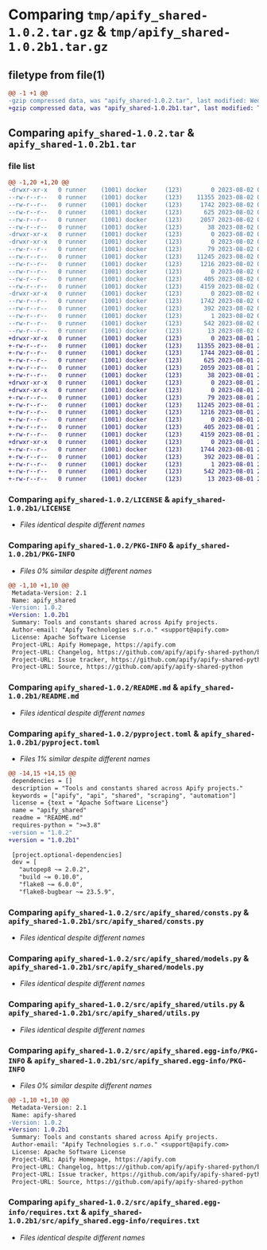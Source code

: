 # Comparing `tmp/apify_shared-1.0.2.tar.gz` & `tmp/apify_shared-1.0.2b1.tar.gz`

## filetype from file(1)

```diff
@@ -1 +1 @@
-gzip compressed data, was "apify_shared-1.0.2.tar", last modified: Wed Aug  2 06:52:10 2023, max compression
+gzip compressed data, was "apify_shared-1.0.2b1.tar", last modified: Tue Aug  1 21:55:24 2023, max compression
```

## Comparing `apify_shared-1.0.2.tar` & `apify_shared-1.0.2b1.tar`

### file list

```diff
@@ -1,20 +1,20 @@
-drwxr-xr-x   0 runner    (1001) docker     (123)        0 2023-08-02 06:52:10.653856 apify_shared-1.0.2/
--rw-r--r--   0 runner    (1001) docker     (123)    11355 2023-08-02 06:51:36.000000 apify_shared-1.0.2/LICENSE
--rw-r--r--   0 runner    (1001) docker     (123)     1742 2023-08-02 06:52:10.653856 apify_shared-1.0.2/PKG-INFO
--rw-r--r--   0 runner    (1001) docker     (123)      625 2023-08-02 06:51:36.000000 apify_shared-1.0.2/README.md
--rw-r--r--   0 runner    (1001) docker     (123)     2057 2023-08-02 06:51:36.000000 apify_shared-1.0.2/pyproject.toml
--rw-r--r--   0 runner    (1001) docker     (123)       38 2023-08-02 06:52:10.653856 apify_shared-1.0.2/setup.cfg
-drwxr-xr-x   0 runner    (1001) docker     (123)        0 2023-08-02 06:52:10.653856 apify_shared-1.0.2/src/
-drwxr-xr-x   0 runner    (1001) docker     (123)        0 2023-08-02 06:52:10.653856 apify_shared-1.0.2/src/apify_shared/
--rw-r--r--   0 runner    (1001) docker     (123)       79 2023-08-02 06:51:36.000000 apify_shared-1.0.2/src/apify_shared/__init__.py
--rw-r--r--   0 runner    (1001) docker     (123)    11245 2023-08-02 06:51:36.000000 apify_shared-1.0.2/src/apify_shared/consts.py
--rw-r--r--   0 runner    (1001) docker     (123)     1216 2023-08-02 06:51:36.000000 apify_shared-1.0.2/src/apify_shared/models.py
--rw-r--r--   0 runner    (1001) docker     (123)        0 2023-08-02 06:51:36.000000 apify_shared-1.0.2/src/apify_shared/py.typed
--rw-r--r--   0 runner    (1001) docker     (123)      405 2023-08-02 06:51:36.000000 apify_shared-1.0.2/src/apify_shared/types.py
--rw-r--r--   0 runner    (1001) docker     (123)     4159 2023-08-02 06:51:36.000000 apify_shared-1.0.2/src/apify_shared/utils.py
-drwxr-xr-x   0 runner    (1001) docker     (123)        0 2023-08-02 06:52:10.653856 apify_shared-1.0.2/src/apify_shared.egg-info/
--rw-r--r--   0 runner    (1001) docker     (123)     1742 2023-08-02 06:52:10.000000 apify_shared-1.0.2/src/apify_shared.egg-info/PKG-INFO
--rw-r--r--   0 runner    (1001) docker     (123)      392 2023-08-02 06:52:10.000000 apify_shared-1.0.2/src/apify_shared.egg-info/SOURCES.txt
--rw-r--r--   0 runner    (1001) docker     (123)        1 2023-08-02 06:52:10.000000 apify_shared-1.0.2/src/apify_shared.egg-info/dependency_links.txt
--rw-r--r--   0 runner    (1001) docker     (123)      542 2023-08-02 06:52:10.000000 apify_shared-1.0.2/src/apify_shared.egg-info/requires.txt
--rw-r--r--   0 runner    (1001) docker     (123)       13 2023-08-02 06:52:10.000000 apify_shared-1.0.2/src/apify_shared.egg-info/top_level.txt
+drwxr-xr-x   0 runner    (1001) docker     (123)        0 2023-08-01 21:55:24.263535 apify_shared-1.0.2b1/
+-rw-r--r--   0 runner    (1001) docker     (123)    11355 2023-08-01 21:54:52.000000 apify_shared-1.0.2b1/LICENSE
+-rw-r--r--   0 runner    (1001) docker     (123)     1744 2023-08-01 21:55:24.263535 apify_shared-1.0.2b1/PKG-INFO
+-rw-r--r--   0 runner    (1001) docker     (123)      625 2023-08-01 21:54:52.000000 apify_shared-1.0.2b1/README.md
+-rw-r--r--   0 runner    (1001) docker     (123)     2059 2023-08-01 21:55:19.000000 apify_shared-1.0.2b1/pyproject.toml
+-rw-r--r--   0 runner    (1001) docker     (123)       38 2023-08-01 21:55:24.263535 apify_shared-1.0.2b1/setup.cfg
+drwxr-xr-x   0 runner    (1001) docker     (123)        0 2023-08-01 21:55:24.259535 apify_shared-1.0.2b1/src/
+drwxr-xr-x   0 runner    (1001) docker     (123)        0 2023-08-01 21:55:24.259535 apify_shared-1.0.2b1/src/apify_shared/
+-rw-r--r--   0 runner    (1001) docker     (123)       79 2023-08-01 21:54:52.000000 apify_shared-1.0.2b1/src/apify_shared/__init__.py
+-rw-r--r--   0 runner    (1001) docker     (123)    11245 2023-08-01 21:54:52.000000 apify_shared-1.0.2b1/src/apify_shared/consts.py
+-rw-r--r--   0 runner    (1001) docker     (123)     1216 2023-08-01 21:54:52.000000 apify_shared-1.0.2b1/src/apify_shared/models.py
+-rw-r--r--   0 runner    (1001) docker     (123)        0 2023-08-01 21:54:52.000000 apify_shared-1.0.2b1/src/apify_shared/py.typed
+-rw-r--r--   0 runner    (1001) docker     (123)      405 2023-08-01 21:54:52.000000 apify_shared-1.0.2b1/src/apify_shared/types.py
+-rw-r--r--   0 runner    (1001) docker     (123)     4159 2023-08-01 21:54:52.000000 apify_shared-1.0.2b1/src/apify_shared/utils.py
+drwxr-xr-x   0 runner    (1001) docker     (123)        0 2023-08-01 21:55:24.263535 apify_shared-1.0.2b1/src/apify_shared.egg-info/
+-rw-r--r--   0 runner    (1001) docker     (123)     1744 2023-08-01 21:55:24.000000 apify_shared-1.0.2b1/src/apify_shared.egg-info/PKG-INFO
+-rw-r--r--   0 runner    (1001) docker     (123)      392 2023-08-01 21:55:24.000000 apify_shared-1.0.2b1/src/apify_shared.egg-info/SOURCES.txt
+-rw-r--r--   0 runner    (1001) docker     (123)        1 2023-08-01 21:55:24.000000 apify_shared-1.0.2b1/src/apify_shared.egg-info/dependency_links.txt
+-rw-r--r--   0 runner    (1001) docker     (123)      542 2023-08-01 21:55:24.000000 apify_shared-1.0.2b1/src/apify_shared.egg-info/requires.txt
+-rw-r--r--   0 runner    (1001) docker     (123)       13 2023-08-01 21:55:24.000000 apify_shared-1.0.2b1/src/apify_shared.egg-info/top_level.txt
```

### Comparing `apify_shared-1.0.2/LICENSE` & `apify_shared-1.0.2b1/LICENSE`

 * *Files identical despite different names*

### Comparing `apify_shared-1.0.2/PKG-INFO` & `apify_shared-1.0.2b1/PKG-INFO`

 * *Files 0% similar despite different names*

```diff
@@ -1,10 +1,10 @@
 Metadata-Version: 2.1
 Name: apify_shared
-Version: 1.0.2
+Version: 1.0.2b1
 Summary: Tools and constants shared across Apify projects.
 Author-email: "Apify Technologies s.r.o." <support@apify.com>
 License: Apache Software License
 Project-URL: Apify Homepage, https://apify.com
 Project-URL: Changelog, https://github.com/apify/apify-shared-python/blob/master/CHANGELOG.md
 Project-URL: Issue tracker, https://github.com/apify/apify-shared-python/issues
 Project-URL: Source, https://github.com/apify/apify-shared-python
```

### Comparing `apify_shared-1.0.2/README.md` & `apify_shared-1.0.2b1/README.md`

 * *Files identical despite different names*

### Comparing `apify_shared-1.0.2/pyproject.toml` & `apify_shared-1.0.2b1/pyproject.toml`

 * *Files 1% similar despite different names*

```diff
@@ -14,15 +14,15 @@
 dependencies = []
 description = "Tools and constants shared across Apify projects."
 keywords = ["apify", "api", "shared", "scraping", "automation"]
 license = {text = "Apache Software License"}
 name = "apify_shared"
 readme = "README.md"
 requires-python = ">=3.8"
-version = "1.0.2"
+version = "1.0.2b1"
 
 [project.optional-dependencies]
 dev = [
   "autopep8 ~= 2.0.2",
   "build ~= 0.10.0",
   "flake8 ~= 6.0.0",
   "flake8-bugbear ~= 23.5.9",
```

### Comparing `apify_shared-1.0.2/src/apify_shared/consts.py` & `apify_shared-1.0.2b1/src/apify_shared/consts.py`

 * *Files identical despite different names*

### Comparing `apify_shared-1.0.2/src/apify_shared/models.py` & `apify_shared-1.0.2b1/src/apify_shared/models.py`

 * *Files identical despite different names*

### Comparing `apify_shared-1.0.2/src/apify_shared/utils.py` & `apify_shared-1.0.2b1/src/apify_shared/utils.py`

 * *Files identical despite different names*

### Comparing `apify_shared-1.0.2/src/apify_shared.egg-info/PKG-INFO` & `apify_shared-1.0.2b1/src/apify_shared.egg-info/PKG-INFO`

 * *Files 0% similar despite different names*

```diff
@@ -1,10 +1,10 @@
 Metadata-Version: 2.1
 Name: apify-shared
-Version: 1.0.2
+Version: 1.0.2b1
 Summary: Tools and constants shared across Apify projects.
 Author-email: "Apify Technologies s.r.o." <support@apify.com>
 License: Apache Software License
 Project-URL: Apify Homepage, https://apify.com
 Project-URL: Changelog, https://github.com/apify/apify-shared-python/blob/master/CHANGELOG.md
 Project-URL: Issue tracker, https://github.com/apify/apify-shared-python/issues
 Project-URL: Source, https://github.com/apify/apify-shared-python
```

### Comparing `apify_shared-1.0.2/src/apify_shared.egg-info/requires.txt` & `apify_shared-1.0.2b1/src/apify_shared.egg-info/requires.txt`

 * *Files identical despite different names*

